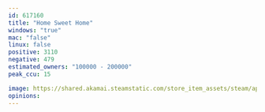```yaml
---
id: 617160
title: "Home Sweet Home"
windows: "true"
mac: "false"
linux: false
positive: 3110
negative: 479
estimated_owners: "100000 - 200000"
peak_ccu: 15

image: https://shared.akamai.steamstatic.com/store_item_assets/steam/apps/617160/header.jpg?t=1544779603
opinions:
---
```

